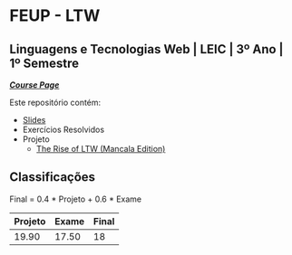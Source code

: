 # FEUP - LTW

## Linguagens e Tecnologias Web | LEIC | 3º Ano | 1º Semestre


[***Course Page***](https://sigarra.up.pt/feup/pt/ucurr_geral.ficha_uc_view?pv_ocorrencia_id=484430)


Este repositório contém:
- [Slides](https://www.dcc.fc.up.pt/~zp/SeWenta/LTW21/)
- Exercícios Resolvidos
- Projeto
   - [The Rise of LTW (Mancala Edition)](https://github.com/xico2001pt/ltw-mancala)

## Classificações

Final = 0.4 * Projeto + 0.6 * Exame

| Projeto | Exame | Final
|---|---|---
| 19.90 | 17.50 | 18
